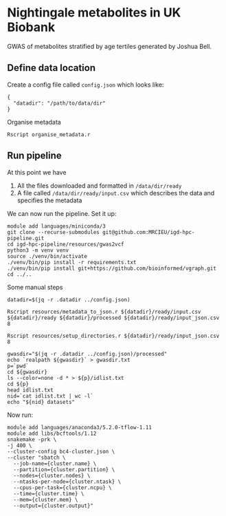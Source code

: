 # Nightingale metabolites in UK Biobank

GWAS of metabolites stratified by age tertiles generated by Joshua Bell.

## Define data location

Create a config file called `config.json` which looks like:

```
{
  "datadir": "/path/to/data/dir"
}
```

Organise metadata

```
Rscript organise_metadata.r
```

## Run pipeline

At this point we have

1. All the files downloaded and formatted in `/data/dir/ready`
2. A file called `/data/dir/ready/input.csv` which describes the data and specifies the metadata

We can now run the pipeline. Set it up:

```
module add languages/miniconda/3
git clone --recurse-submodules git@github.com:MRCIEU/igd-hpc-pipeline.git
cd igd-hpc-pipeline/resources/gwas2vcf
python3 -m venv venv
source ./venv/bin/activate
./venv/bin/pip install -r requirements.txt
./venv/bin/pip install git+https://github.com/bioinformed/vgraph.git
cd ../..
```



Some manual steps

```
datadir=$(jq -r .datadir ../config.json)

Rscript resources/metadata_to_json.r ${datadir}/ready/input.csv ${datadir}/ready ${datadir}/processed ${datadir}/ready/input_json.csv 8

Rscript resources/setup_directories.r ${datadir}/ready/input_json.csv 8

gwasdir="$(jq -r .datadir ../config.json)/processed"
echo `realpath ${gwasdir}` > gwasdir.txt
p=`pwd`
cd ${gwasdir}
ls --color=none -d * > ${p}/idlist.txt
cd ${p}
head idlist.txt
nid=`cat idlist.txt | wc -l`
echo "${nid} datasets"
```


Now run:

```
module add languages/anaconda3/5.2.0-tflow-1.11
module add libs/bcftools/1.12
snakemake -prk \
-j 400 \
--cluster-config bc4-cluster.json \
--cluster "sbatch \
  --job-name={cluster.name} \
  --partition={cluster.partition} \
  --nodes={cluster.nodes} \
  --ntasks-per-node={cluster.ntask} \
  --cpus-per-task={cluster.ncpu} \
  --time={cluster.time} \
  --mem={cluster.mem} \
  --output={cluster.output}"
```

